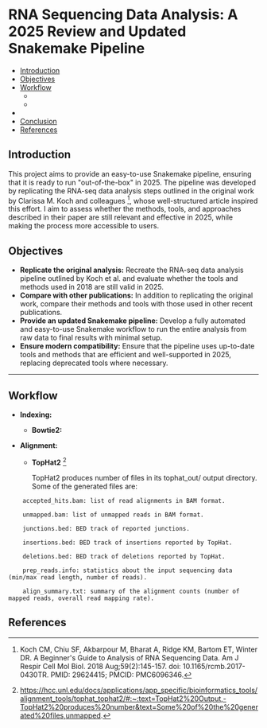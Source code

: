 # RNA Sequencing Data Analysis: A 2025 Review and Updated Snakemake Pipeline

- [Introduction](#introduction)
- [Objectives](#objectives)
- [Workflow](#workflow)
  - [](#)
  - [](#)
- [](#)
- [Conclusion](#conclusion)
- [References](#references)


## Introduction

This project aims to provide an easy-to-use Snakemake pipeline, ensuring that it is ready to run "out-of-the-box" in 2025. The pipeline was developed by replicating the RNA-seq data analysis steps outlined in the original work by Clarissa M. Koch and colleagues [^1], whose well-structured article inspired this effort. I aim to assess whether the methods, tools, and approaches described in their paper are still relevant and effective in 2025, while making the process more accessible to users.

## Objectives

- **Replicate the original analysis:** Recreate the RNA-seq data analysis pipeline outlined by Koch et al. and evaluate whether the tools and methods used in 2018 are still valid in 2025.
- **Compare with other publications:** In addition to replicating the original work, compare their methods and tools with those used in other recent publications.
- **Provide an updated Snakemake pipeline:** Develop a fully automated and easy-to-use Snakemake workflow to run the entire analysis from raw data to final results with minimal setup.
- **Ensure modern compatibility:** Ensure that the pipeline uses up-to-date tools and methods that are efficient and well-supported in 2025, replacing deprecated tools where necessary.
---
## Workflow

- **Indexing:**
  - **Bowtie2:**

- **Alignment:**

  - **TopHat2** [^2]

    TopHat2 produces number of files in its tophat_out/ output directory. Some of the generated files are:
```
    accepted_hits.bam: list of read alignments in BAM format.

    unmapped.bam: list of unmapped reads in BAM format.

    junctions.bed: BED track of reported junctions.

    insertions.bed: BED track of insertions reported by TopHat.

    deletions.bed: BED track of deletions reported by TopHat.

    prep_reads.info: statistics about the input sequencing data (min/max read length, number of reads).

    align_summary.txt: summary of the alignment counts (number of mapped reads, overall read mapping rate).
```

## References
[^1]: Koch CM, Chiu SF, Akbarpour M, Bharat A, Ridge KM, Bartom ET, Winter DR. A Beginner's Guide to Analysis of RNA Sequencing Data. Am J Respir Cell Mol Biol. 2018 Aug;59(2):145-157. doi: 10.1165/rcmb.2017-0430TR. PMID: 29624415; PMCID: PMC6096346.
[^2]: https://hcc.unl.edu/docs/applications/app_specific/bioinformatics_tools/alignment_tools/tophat_tophat2/#:~:text=TopHat2%20Output,-TopHat2%20produces%20number&text=Some%20of%20the%20generated%20files,unmapped.

